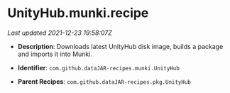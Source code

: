 # UnityHub.munki.recipe

_Last updated 2021-12-23 19:58:07Z_

- **Description**: Downloads latest UnityHub disk image, builds a package and imports it into Munki.

- **Identifier**: `com.github.dataJAR-recipes.munki.UnityHub`

- **Parent Recipes**: `com.github.dataJAR-recipes.pkg.UnityHub`